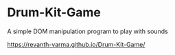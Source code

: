 # Drum-Kit-Game
A simple DOM manipulation program to play with sounds

https://revanth-varma.github.io/Drum-Kit-Game/
